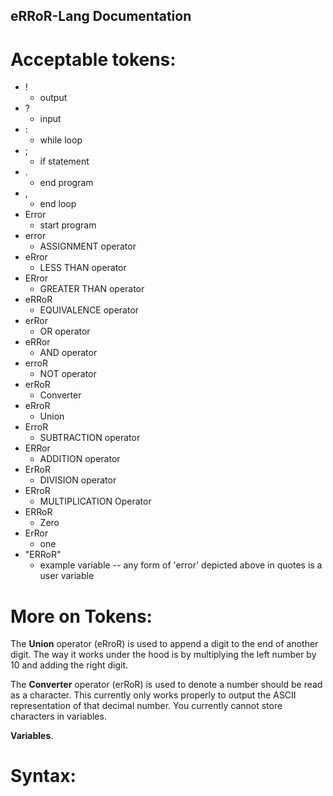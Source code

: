 ## eRRoR-Lang Documentation 

# Acceptable tokens: 
- !
    - output 
- ? 
    - input 
- : 
    - while loop
- ; 
    - if statement
- . 
    - end program 
- , 
    - end loop
- Error 
    - start program
- error 
    - ASSIGNMENT operator
- eRror 
    - LESS THAN operator
- ERror 
    - GREATER THAN operator
- eRRoR 
    - EQUIVALENCE operator
- erRor 
    - OR operator
- eRRor 
    - AND operator
- erroR
    - NOT operator
- erRoR 
    - Converter
- eRroR 
    - Union
- ErroR 
    - SUBTRACTION operator
- ERRor 
    - ADDITION operator
- ErRoR 
    - DIVISION operator
- ERroR 
    - MULTIPLICATION Operator
- ERRoR
    - Zero
- ErRor 
    - one
- "ERRoR" 
    - example variable -- any form of 'error' depicted above in quotes is a user variable

# More on Tokens:
The **Union** operator (eRroR) is used to append a digit to the end of another digit. The way it works under the hood is by multiplying the left number by 10 and adding the right digit. 
   
The **Converter** operator (erRoR) is used to denote a number should be read as a character. This currently only works properly to output the ASCII representation of that decimal number. You currently cannot store characters in variables.

**Variables**.

# Syntax:


